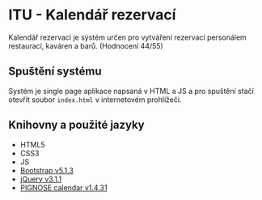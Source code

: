 # ITU - Kalendář rezervací

Kalendář rezervací je sýstém určen pro vytváření rezervací personálem restaurací, kaváren a barů. (Hodnocení 44/55)

## Spuštění systému

Systém je single page aplikace napsaná v HTML a JS a pro spuštění stačí otevřít soubor `index.html` v internetovém prohlížeči.

## Knihovny a použité jazyky

- HTML5
- CSS3
- JS
- [Bootstrap v5.1.3](https://getbootstrap.com/)
- [jQuery v3.1.1](https://jquery.com/)
- [PIGNOSE calendar v1.4.31](https://github.com/KennethanCeyer/pg-calendar)
